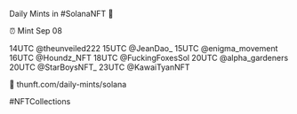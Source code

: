 Daily Mints in #SolanaNFT 🚀

⏰ Mint Sep 08

14UTC @theunveiled222
15UTC @JeanDao_
15UTC @enigma_movement
16UTC @Houndz_NFT
18UTC @FuckingFoxesSol
20UTC @alpha_gardeners
20UTC @StarBoysNFT_
23UTC @KawaiTyanNFT

🔗 thunft.com/daily-mints/solana

#NFTCollections